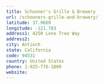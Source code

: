 ```yaml
---
title: Schooner's Grille & Brewery
url: /schooners-grille-and-brewery/
latitude: 37.9669
longitude: -121.783
address1: 4250 Lone Tree Way
address2: 
city: Antioch
state: California
code: 94531
country: United States
phone: 1-925-776-1800
website: 
---
```


